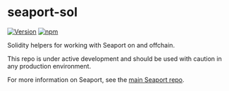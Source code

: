 # seaport-sol

[![Version][version-badge]][version-link]
[![npm][npm-badge]][npm-link]

Solidity helpers for working with Seaport on and offchain.

This repo is under active development and should be used with caution in any production environment.

For more information on Seaport, see the [main Seaport repo][seaport-link].

[seaport-link]: https://github.com/ProjectOpenSea/seaport
[version-badge]: https://img.shields.io/github/package-json/v/ProjectOpenSea/seaport-sol
[version-link]: https://github.com/ProjectOpenSea/seaport-sol/releases
[npm-badge]: https://img.shields.io/npm/v/seaport-sol?color=red
[npm-link]: https://www.npmjs.com/package/seaport-sol
